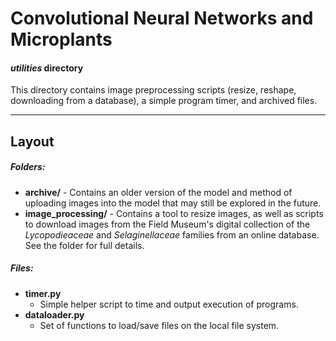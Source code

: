 # Convolutional Neural Networks and Microplants
#### _utilities_ directory

This directory contains image preprocessing scripts (resize, reshape, downloading from a database), a simple program timer, and archived files.

---


## Layout

##### Folders:
- **archive/** - Contains an older version of the model and method of uploading images into the model that may still be explored in the future.
- **image_processing/** - Contains a tool to resize images, as well as scripts to download images from the Field Museum's digital collection of the *Lycopodieaceae* and *Selaginellaceae* families from an online database.  See the folder for full details.

##### Files:
- **timer.py**
  - Simple helper script to time and output execution of programs.
- **dataloader.py**
  - Set of functions to load/save files on the local file system.